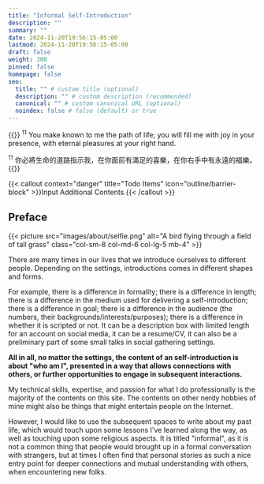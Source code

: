 ```yaml
---
title: "Informal Self-Introduction"
description: ""
summary: ""
date: 2024-11-20T19:56:15-05:00
lastmod: 2024-11-20T19:56:15-05:00
draft: false
weight: 300
pinned: false
homepage: false
seo:
  title: "" # custom title (optional)
  description: "" # custom description (recommended)
  canonical: "" # custom canonical URL (optional)
  noindex: false # false (default) or true
---
```


{{<callout context="caution" title="Psalms 16:11; NIV + CUVMPT" icon="outline/bible" >}}
<sup>11</sup> You make known to me the path of life; you will fill me with joy in your presence, with eternal pleasures at your right hand.

<sup>11</sup> 你必將生命的道路指示我，在你面前有滿足的喜樂，在你右手中有永遠的福樂。
{{</callout >}}

{{< callout context="danger" title="Todo Items" icon="outline/barrier-block" >}}Input Additional Contents.{{< /callout >}}

## Preface

{{< picture src="images/about/selfie.png" alt="A bird flying through a field of tall grass" class="col-sm-8 col-md-6 col-lg-5 mb-4" >}}

There are many times in our lives that we introduce ourselves to different people. Depending on the settings, introductions comes in different shapes and forms.

For example, there is a difference in formality; there is a difference in length; there is a difference in the medium used for delivering a self-introduction; there is a difference in goal; there is a difference in the audience (the numbers, their backgrounds/interests/purposes); there is a difference in whether it is scripted or not. It can be a description box with limited length for an account on social media, it can be a resume/CV, it can also be a preliminary part of some small talks in social gathering settings.

**All in all, no matter the settings, the content of an self-introduction is about "who am I", presented in a way that allows connections with others, or further opportunities to engage in subsequent interactions.**

My technical skills, expertise, and passion for what I do professionally is the majority of the contents on this site. The contents on other nerdy hobbies of mine might also be things that might entertain people on the Internet.

However, I would like to use the subsequent spaces to write about my past life, which would touch upon some lessons I've learned along the way, as well as touching upon some religious aspects. It is titled "informal", as it is not a common thing that people would brought up in a formal conversation with strangers, but at times I often find that personal stories as such a nice entry point for deeper connections and mutual understanding with others, when encountering new folks.
